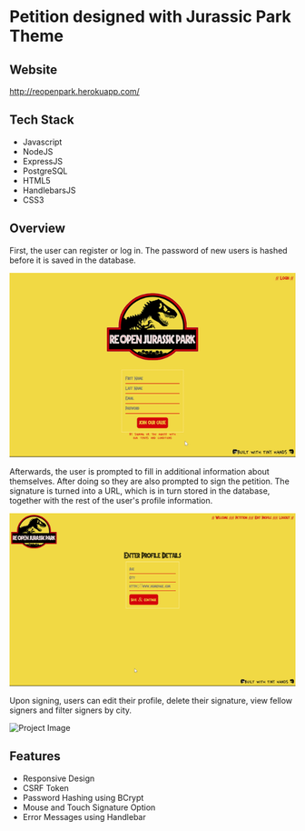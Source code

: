 # Petition designed with Jurassic Park Theme

## Website
http://reopenpark.herokuapp.com/ 

## Tech Stack
 * Javascript
 * NodeJS
 * ExpressJS
 * PostgreSQL
 * HTML5
 * HandlebarsJS
 * CSS3
 
## Overview
First, the user can register or log in. The password of new users is hashed before it is saved in the database.

![Project Image](https://github.com/imadarai/jurassic-park-petition/blob/master/gifs/petition1.gif?raw=true)

Afterwards, the user is prompted to fill in additional information about themselves. After doing so they are also prompted to sign the petition. The signature is turned into a URL, which is in turn stored in the database, together with the rest of the user's profile information.

![Project Image](https://github.com/imadarai/jurassic-park-petition/blob/master/gifs/petition2.gif?raw=true)

Upon signing, users can edit their profile, delete their signature, view fellow signers and filter signers by city.

![Project Image](https://github.com/imadarai/jurassic-park-petition/blob/master/gifs/petition3.gif?raw=true)

## Features
* Responsive Design
* CSRF Token
* Password Hashing using BCrypt
* Mouse and Touch Signature Option
* Error Messages using Handlebar



